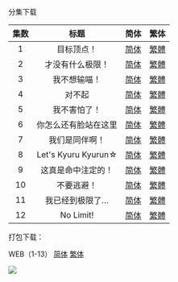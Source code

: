分集下载

| 集数 |         标题         |                             简体                             |                             繁体                             |
| :--: | :------------------: | :----------------------------------------------------------: | :----------------------------------------------------------: |
|  1   |      目标顶点！      | [简体](https://raw.githubusercontent.com/SweetSub/SweetSub/master/Archive/WIXOSS/%5BSweetSub%5D%20WIXOSS%20DIVA(A)LIVE%20-%2001.chs.ass) | [繁體](https://raw.githubusercontent.com/SweetSub/SweetSub/master/Archive/WIXOSS/%5BSweetSub%5D%20WIXOSS%20DIVA(A)LIVE%20-%2001.cht.ass) |
|  2   |   才没有什么极限！   | [简体](https://raw.githubusercontent.com/SweetSub/SweetSub/master/Archive/WIXOSS/%5BSweetSub%5D%20WIXOSS%20DIVA(A)LIVE%20-%2002.chs.ass) | [繁體](https://raw.githubusercontent.com/SweetSub/SweetSub/master/Archive/WIXOSS/%5BSweetSub%5D%20WIXOSS%20DIVA(A)LIVE%20-%2002.cht.ass) |
|  3   |     我不想输喵！     | [简体](https://raw.githubusercontent.com/SweetSub/SweetSub/master/Archive/WIXOSS/%5BSweetSub%5D%20WIXOSS%20DIVA(A)LIVE%20-%2003.chs.ass) | [繁體](https://raw.githubusercontent.com/SweetSub/SweetSub/master/Archive/WIXOSS/%5BSweetSub%5D%20WIXOSS%20DIVA(A)LIVE%20-%2003.cht.ass) |
|  4   |        对不起        | [简体](https://raw.githubusercontent.com/SweetSub/SweetSub/master/Archive/WIXOSS/%5BSweetSub%5D%20WIXOSS%20DIVA(A)LIVE%20-%2004.chs.ass) | [繁體](https://raw.githubusercontent.com/SweetSub/SweetSub/master/Archive/WIXOSS/%5BSweetSub%5D%20WIXOSS%20DIVA(A)LIVE%20-%2004.cht.ass) |
|  5   |     我不害怕了！     | [简体](https://raw.githubusercontent.com/SweetSub/SweetSub/master/Archive/WIXOSS/%5BSweetSub%5D%20WIXOSS%20DIVA(A)LIVE%20-%2005.chs.ass) | [繁體](https://raw.githubusercontent.com/SweetSub/SweetSub/master/Archive/WIXOSS/%5BSweetSub%5D%20WIXOSS%20DIVA(A)LIVE%20-%2005.cht.ass) |
|  6   | 你怎么还有脸站在这里 | [简体](https://raw.githubusercontent.com/SweetSub/SweetSub/master/Archive/WIXOSS/%5BSweetSub%5D%20WIXOSS%20DIVA(A)LIVE%20-%2006.chs.ass) | [繁體](https://raw.githubusercontent.com/SweetSub/SweetSub/master/Archive/WIXOSS/%5BSweetSub%5D%20WIXOSS%20DIVA(A)LIVE%20-%2006.cht.ass) |
|  7   |    我们是同伴啊！    | [简体](https://raw.githubusercontent.com/SweetSub/SweetSub/master/Archive/WIXOSS/%5BSweetSub%5D%20WIXOSS%20DIVA(A)LIVE%20-%2007.chs.ass) | [繁體](https://raw.githubusercontent.com/SweetSub/SweetSub/master/Archive/WIXOSS/%5BSweetSub%5D%20WIXOSS%20DIVA(A)LIVE%20-%2007.cht.ass) |
|  8   | Let's Kyuru Kyurun☆  | [简体](https://raw.githubusercontent.com/SweetSub/SweetSub/master/Archive/WIXOSS/%5BSweetSub%5D%20WIXOSS%20DIVA(A)LIVE%20-%2008.chs.ass) | [繁體](https://raw.githubusercontent.com/SweetSub/SweetSub/master/Archive/WIXOSS/%5BSweetSub%5D%20WIXOSS%20DIVA(A)LIVE%20-%2008.cht.ass) |
|  9   |  这真是命中注定的！  | [简体](https://raw.githubusercontent.com/SweetSub/SweetSub/master/Archive/WIXOSS/%5BSweetSub%5D%20WIXOSS%20DIVA(A)LIVE%20-%2009.chs.ass) | [繁體](https://raw.githubusercontent.com/SweetSub/SweetSub/master/Archive/WIXOSS/%5BSweetSub%5D%20WIXOSS%20DIVA(A)LIVE%20-%2009.cht.ass) |
|  10  |      不要逃避！      | [简体](https://raw.githubusercontent.com/SweetSub/SweetSub/master/Archive/WIXOSS/%5BSweetSub%5D%20WIXOSS%20DIVA(A)LIVE%20-%2010.chs.ass) | [繁體](https://raw.githubusercontent.com/SweetSub/SweetSub/master/Archive/WIXOSS/%5BSweetSub%5D%20WIXOSS%20DIVA(A)LIVE%20-%2010.cht.ass) |
|  11  |   我已经到极限了…    | [简体](https://raw.githubusercontent.com/SweetSub/SweetSub/master/Archive/WIXOSS/%5BSweetSub%5D%20WIXOSS%20DIVA(A)LIVE%20-%2011.chs.ass) | [繁體](https://raw.githubusercontent.com/SweetSub/SweetSub/master/Archive/WIXOSS/%5BSweetSub%5D%20WIXOSS%20DIVA(A)LIVE%20-%2011.cht.ass) |
|  12  |      No Limit!       | [简体](https://raw.githubusercontent.com/SweetSub/SweetSub/master/Archive/WIXOSS/%5BSweetSub%5D%20WIXOSS%20DIVA(A)LIVE%20-%2012.chs.ass) | [繁體](https://raw.githubusercontent.com/SweetSub/SweetSub/master/Archive/WIXOSS/%5BSweetSub%5D%20WIXOSS%20DIVA(A)LIVE%20-%2012.cht.ass) |

打包下载：

WEB（1-13） [简体](https://raw.githubusercontent.com/SweetSub/SweetSub/master/Archive/WIXOSS/%5BSweetSub%5D%20WIXOSS%20DIVA(A)LIVE%20%5B01-12%5D.chs.zip)  [繁体](https://raw.githubusercontent.com/SweetSub/SweetSub/master/Archive/WIXOSS/%5BSweetSub%5D%20WIXOSS%20DIVA(A)LIVE%20%5B01-12%5D.cht.zip)

![](https://i.loli.net/2021/01/17/YH95qAPcVr3Noe7.jpg)